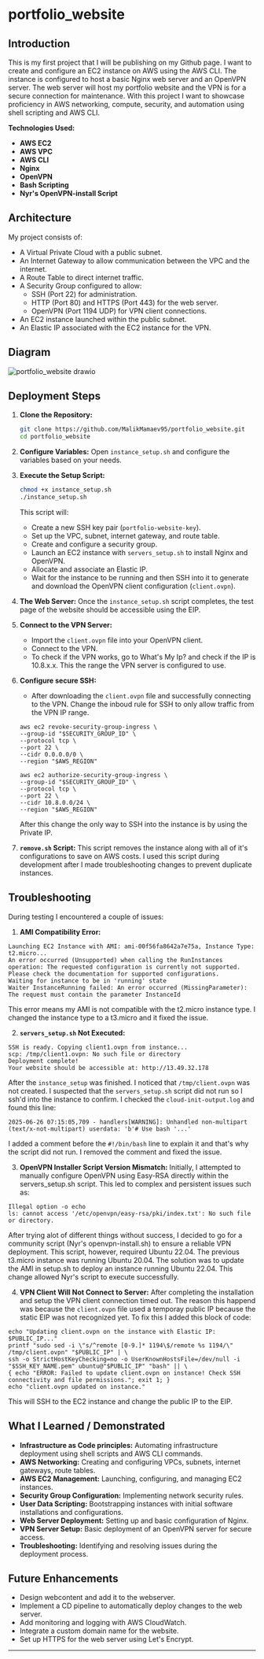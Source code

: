 # portfolio_website
## Introduction
This is my first project that I will be publishing on my Github page. I want to create and configure an EC2 instance on AWS using the AWS CLI. The instance is configured to host a basic Nginx web server and an OpenVPN server. The web server will host my portfolio website and the VPN is for a secure connection for maintenance. With this project I want to showcase proficiency in AWS networking, compute, security, and automation using shell scripting and AWS CLI.

**Technologies Used:**
* **AWS EC2** 
* **AWS VPC** 
* **AWS CLI** 
* **Nginx** 
* **OpenVPN** 
* **Bash Scripting** 
* **Nyr's OpenVPN-install Script**

## Architecture

My project consists of:
* A Virtual Private Cloud with a public subnet.
* An Internet Gateway to allow communication between the VPC and the internet.
* A Route Table to direct internet traffic.
* A Security Group configured to allow:
    * SSH (Port 22) for administration.
    * HTTP (Port 80) and HTTPS (Port 443) for the web server.
    * OpenVPN (Port 1194 UDP) for VPN client connections.
* An EC2 instance launched within the public subnet.
* An Elastic IP associated with the EC2 instance for the VPN.

## Diagram

![portfolio_website drawio](https://github.com/user-attachments/assets/e227fde4-de56-45d4-937d-1f31b301ec62)


## Deployment Steps

1.  **Clone the Repository:**
    ```bash
    git clone https://github.com/MalikMamaev95/portfolio_website.git
    cd portfolio_website
    ```

2.  **Configure Variables:**
    Open `instance_setup.sh` and configure the variables based on your needs.

3.  **Execute the Setup Script:**
    ```bash
    chmod +x instance_setup.sh
    ./instance_setup.sh
    ```
    This script will:
    * Create a new SSH key pair (`portfolio-website-key`).
    * Set up the VPC, subnet, internet gateway, and route table.
    * Create and configure a security group.
    * Launch an EC2 instance with `servers_setup.sh` to install Nginx and OpenVPN.
    * Allocate and associate an Elastic IP.
    * Wait for the instance to be running and then SSH into it to generate and download the OpenVPN client configuration (`client.ovpn`).

4.  **The Web Server:**
    Once the `instance_setup.sh` script completes, the test page of the website should be accessible using the EIP. 

5.  **Connect to the VPN Server:**
    * Import the `client.ovpn` file into your OpenVPN client.
    * Connect to the VPN.
    * To check if the VPN works, go to What's My Ip? and check if the IP is 10.8.x.x. This the range the VPN server is configured to use.

6.  **Configure secure SSH:**
    * After downloading the `client.ovpn` file and successfully connecting to the VPN. Change the inboud rule for SSH to only allow traffic from the VPN IP range.
    ```
    aws ec2 revoke-security-group-ingress \
    --group-id "$SECURITY_GROUP_ID" \
    --protocol tcp \
    --port 22 \
    --cidr 0.0.0.0/0 \
    --region "$AWS_REGION"
    ```
    ```
    aws ec2 authorize-security-group-ingress \
    --group-id "$SECURITY_GROUP_ID" \
    --protocol tcp \
    --port 22 \
    --cidr 10.8.0.0/24 \
    --region "$AWS_REGION"
    ```

    After this change the only way to SSH into the instance is by using the Private IP.

7. **`remove.sh` Script:**
    This script removes the instance along with all of it's configurations to save on AWS costs. I used this script during development after I made troubleshooting changes to prevent duplicate instances.

## Troubleshooting
During testing I encountered a couple of issues:

1. **AMI Compatibility Error:**
```
Launching EC2 Instance with AMI: ami-00f56fa8642a7e75a, Instance Type: t2.micro...
An error occurred (Unsupported) when calling the RunInstances operation: The requested configuration is currently not supported. Please check the documentation for supported configurations.
Waiting for instance to be in 'running' state
Waiter InstanceRunning failed: An error occurred (MissingParameter): The request must contain the parameter InstanceId
```
This error means my AMI is not compatible with the t2.micro instance type. I changed the instance type to a t3.micro and it fixed the issue.

2. **`servers_setup.sh` Not Executed:**
```
SSH is ready. Copying client1.ovpn from instance...
scp: /tmp/client1.ovpn: No such file or directory
Deployment complete!
Your website should be accessible at: http://13.49.32.178
```
After the `instance_setup` was finished. I noticed that `/tmp/client.ovpn` was not created. I suspected that the `servers_setup.sh` script did not run so I ssh'd into the instance to confirm. I checked the `cloud-init-output.log` and found this line:
```
2025-06-26 07:15:05,709 - handlers[WARNING]: Unhandled non-multipart (text/x-not-multipart) userdata: 'b'# Use bash '...'
```
I added a comment before the `#!/bin/bash` line to explain it and that's why the script did not run. I removed the comment and fixed the issue.

3. **OpenVPN Installer Script Version Mismatch:**
Initially, I attempted to manually configure OpenVPN using Easy-RSA directly within the servers_setup.sh script. This led to complex and persistent issues such as:
```
Illegal option -o echo
ls: cannot access '/etc/openvpn/easy-rsa/pki/index.txt': No such file or directory. 
```
After trying alot of different things without success, I decided to go for a community script (Nyr's openvpn-install.sh) to ensure a reliable VPN deployment. This script, however, required Ubuntu 22.04. The previous t3.micro instance was running Ubuntu 20.04. The solution was to update the AMI in setup.sh to deploy an instance running Ubuntu 22.04. This change allowed Nyr's script to execute successfully.

4. **VPN Client Will Not Connect to Server:**
After completing the installation and setup the VPN client connection timed out. The reason this happend was because the `client.ovpn` file used a temporay public IP because the static EIP was not recognized yet. To fix this I added this block of code:
```
echo "Updating client.ovpn on the instance with Elastic IP: $PUBLIC_IP..."
printf "sudo sed -i \"s/^remote [0-9.]* 1194\$/remote %s 1194/\" /tmp/client.ovpn" "$PUBLIC_IP" | \
ssh -o StrictHostKeyChecking=no -o UserKnownHostsFile=/dev/null -i "$SSH_KEY_NAME.pem" ubuntu@"$PUBLIC_IP" "bash" || \
{ echo "ERROR: Failed to update client.ovpn on instance! Check SSH connectivity and file permissions."; exit 1; }
echo "client.ovpn updated on instance."
```
This will SSH to the EC2 instance and change the public IP to the EIP. 

## What I Learned / Demonstrated

* **Infrastructure as Code principles:** Automating infrastructure deployment using shell scripts and AWS CLI commands.
* **AWS Networking:** Creating and configuring VPCs, subnets, internet gateways, route tables.
* **AWS EC2 Management:** Launching, configuring, and managing EC2 instances.
* **Security Group Configuration:** Implementing network security rules.
* **User Data Scripting:** Bootstrapping instances with initial software installations and configurations.
* **Web Server Deployment:** Setting up and basic configuration of Nginx.
* **VPN Server Setup:** Basic deployment of an OpenVPN server for secure access.
* **Troubleshooting:** Identifying and resolving issues during the deployment process.

## Future Enhancements

* Design webcontent and add it to the webserver.
* Implement a CD pipeline to automatically deploy changes to the web server.
* Add monitoring and logging with AWS CloudWatch.
* Integrate a custom domain name for the website.
* Set up HTTPS for the web server using Let's Encrypt.

---














